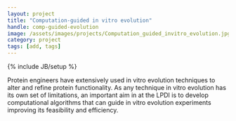 ```yaml
---
layout: project
title: "Computation-guided in vitro evolution"
handle: comp-guided-evolution
image: /assets/images/projects/Computation_guided_invitro_evolution.jpg
category: project
tags: [add, tags]
---
```

{% include JB/setup %}

Protein engineers have extensively used in vitro evolution techniques to alter and refine protein functionality. As any technique in vitro evolution has its own set of limitations, an important aim in at the LPDI is to develop computational algorithms that can guide in vitro evolution experiments improving its feasibility and efficiency.
